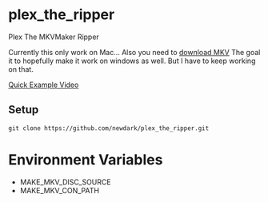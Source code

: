 # plex_the_ripper
Plex The MKVMaker Ripper

Currently this only work on Mac... Also you need to [download MKV](https://www.makemkv.com/download/makemkv_v1.14.3_osx.dmg)
The goal it to hopefully make it work on windows as well. But I have to keep working on that.

[Quick Example Video](https://youtu.be/JMXAXpU-0Ak)


## Setup
```shell
git clone https://github.com/newdark/plex_the_ripper.git
```

# Environment Variables


  * MAKE_MKV_DISC_SOURCE
  * MAKE_MKV_CON_PATH
